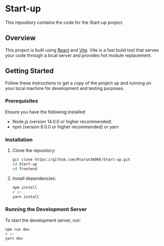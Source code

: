 # Start-up

This repository contains the code for the Start-up project.

## Overview

This project is built using [React](https://reactjs.org/) and [Vite](https://vitejs.dev/). Vite is a fast build tool that serves your code through a local server and provides hot module replacement.

## Getting Started

Follow these instructions to get a copy of the project up and running on your local machine for development and testing purposes.

### Prerequisites

Ensure you have the following installed:
- Node.js (version 14.0.0 or higher recommended)
- npm (version 6.0.0 or higher recommended) or yarn

### Installation

1. Clone the repository:
    ```bash
    git clone https://github.com/Rtarun3606k/Start-up.git
    cd Start-up
    cd frontend
    ```

2. Install dependencies:
    ```bash
    npm install
    # or
    yarn install
    ```

### Running the Development Server

To start the development server, run:
```bash
npm run dev
# or
yarn dev


